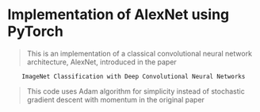 # Implementation of AlexNet using PyTorch

>This is an implementation of a classical convolutional neural network architecture, AlexNet, introduced in the paper

        ImageNet Classification with Deep Convolutional Neural Networks

>This code uses Adam algorithm for simplicity instead of stochastic gradient descent with momentum in the original paper
